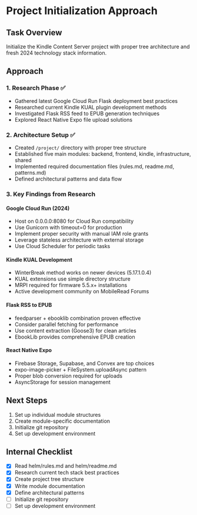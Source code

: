 # Project Initialization Approach

## Task Overview
Initialize the Kindle Content Server project with proper tree architecture and fresh 2024 technology stack information.

## Approach

### 1. Research Phase ✅
- Gathered latest Google Cloud Run Flask deployment best practices
- Researched current Kindle KUAL plugin development methods
- Investigated Flask RSS feed to EPUB generation techniques
- Explored React Native Expo file upload solutions

### 2. Architecture Setup ✅
- Created `/project/` directory with proper tree structure
- Established five main modules: backend, frontend, kindle, infrastructure, shared
- Implemented required documentation files (rules.md, readme.md, patterns.md)
- Defined architectural patterns and data flow

### 3. Key Findings from Research

#### Google Cloud Run (2024)
- Host on 0.0.0.0:8080 for Cloud Run compatibility
- Use Gunicorn with timeout=0 for production
- Implement proper security with manual IAM role grants
- Leverage stateless architecture with external storage
- Use Cloud Scheduler for periodic tasks

#### Kindle KUAL Development
- WinterBreak method works on newer devices (5.17.1.0.4)
- KUAL extensions use simple directory structure
- MRPI required for firmware 5.5.x+ installations
- Active development community on MobileRead Forums

#### Flask RSS to EPUB
- feedparser + ebooklib combination proven effective
- Consider parallel fetching for performance
- Use content extraction (Goose3) for clean articles
- EbookLib provides comprehensive EPUB creation

#### React Native Expo
- Firebase Storage, Supabase, and Convex are top choices
- expo-image-picker + FileSystem.uploadAsync pattern
- Proper blob conversion required for uploads
- AsyncStorage for session management

## Next Steps
1. Set up individual module structures
2. Create module-specific documentation
3. Initialize git repository
4. Set up development environment

## Internal Checklist
- [x] Read helm/rules.md and helm/readme.md  
- [x] Research current tech stack best practices
- [x] Create project tree structure
- [x] Write module documentation
- [x] Define architectural patterns
- [ ] Initialize git repository
- [ ] Set up development environment
